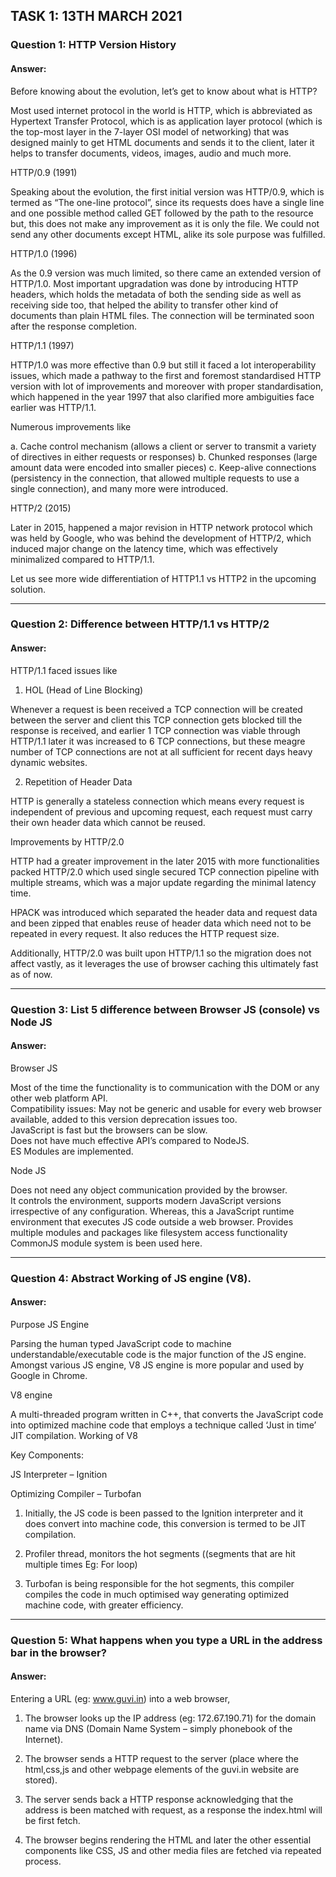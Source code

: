 ## TASK 1: 13TH MARCH 2021

### Question 1: HTTP Version History

#### Answer:

Before knowing about the evolution, let’s get to know about what is HTTP?

Most used internet protocol in the world is HTTP, which is abbreviated as Hypertext Transfer Protocol, which is as application layer protocol (which is the top-most layer in the 7-layer OSI model of networking) that was designed mainly to get HTML documents and sends it to the client, later it helps to transfer documents, videos, images, audio and much more.

HTTP/0.9 (1991)

Speaking about the evolution, the first initial version was HTTP/0.9, which is termed as “The one-line protocol”, since its requests does have a single line and one possible method called GET followed by the path to the resource but, this does not make any improvement as it is only the file. We could not send any other documents except HTML, alike its sole purpose was fulfilled.

HTTP/1.0 (1996)

As the 0.9 version was much limited, so there came an extended version of HTTP/1.0. Most important upgradation was done by introducing HTTP headers, which holds the metadata of both the sending side as well as receiving side too, that helped the ability to transfer other kind of documents than plain HTML files. The connection will be terminated soon after the response completion.

HTTP/1.1 (1997)

HTTP/1.0 was more effective than 0.9 but still it faced a lot interoperability issues, which made a pathway to the first and foremost standardised HTTP version with lot of improvements and moreover with proper standardisation, which happened in the year 1997 that also clarified more ambiguities face earlier was HTTP/1.1.

Numerous improvements like

a.	Cache control mechanism (allows a client or server to transmit a variety of directives in either requests or responses)
b.	Chunked responses (large amount data were encoded into smaller pieces)
c.	Keep-alive connections (persistency in the connection, that allowed multiple requests to use a single connection), and many more were introduced.

HTTP/2 (2015)

Later in 2015, happened a major revision in HTTP network protocol which was held by Google, who was behind the development of HTTP/2, which induced major change on the latency time, which was effectively minimalized compared to HTTP/1.1.

Let us see more wide differentiation of HTTP1.1 vs HTTP2 in the upcoming solution.
<hr>

### Question 2: Difference between HTTP/1.1 vs HTTP/2

#### Answer:

HTTP/1.1 faced issues like

1.	HOL (Head of Line Blocking)

Whenever a request is been received a TCP connection will be created between the server and client this TCP connection gets blocked till the response is received, and earlier 1 TCP connection was viable through HTTP/1.1 later it was increased to 6 TCP connections, but these meagre number of TCP connections are not at all sufficient for recent days heavy dynamic websites.

2.	Repetition of Header Data

HTTP is generally a stateless connection which means every request is independent of previous and upcoming request, each request must carry their own header data which cannot be reused.

Improvements by HTTP/2.0

HTTP had a greater improvement in the later 2015 with more functionalities packed HTTP/2.0 which used single secured TCP connection pipeline with multiple streams, which was a major update regarding the minimal latency time.

HPACK was introduced which separated the header data and request data and been zipped that enables reuse of header data which need not to be repeated in every request.
It also reduces the HTTP request size.

Additionally, HTTP/2.0 was built upon HTTP/1.1 so the migration does not affect vastly, as it leverages the use of browser caching this ultimately fast as of now.
<hr>

### Question 3: List 5 difference between Browser JS (console) vs Node JS

#### Answer:

Browser JS				
	
Most of the time the functionality is to communication with the DOM or any other web platform API.	
Compatibility issues: May not be generic and usable for every web browser available, added to this version deprecation issues too.	
JavaScript is fast but the browsers can be slow.	
Does not have much effective API’s compared to NodeJS.	
ES Modules are implemented.	

Node JS

Does not need any object communication provided by the browser.		
It controls the environment, supports modern JavaScript versions irrespective of any configuration.
Whereas, this a JavaScript runtime environment that executes JS code outside a web browser.
Provides multiple modules and packages like filesystem access functionality
CommonJS module system is been used here.
<hr>

### Question 4: Abstract Working of JS engine (V8).

#### Answer:

Purpose JS Engine

Parsing the human typed JavaScript code to machine understandable/executable code is the major function of the JS engine. Amongst various JS engine, V8 JS engine is more popular and used by Google in Chrome.

V8 engine

A multi-threaded program written in C++, that converts the JavaScript code into optimized machine code that employs a technique called ‘Just in time’ JIT compilation. Working of V8

Key Components:

JS Interpreter – Ignition

Optimizing Compiler – Turbofan

1.	Initially, the JS code is been passed to the Ignition interpreter and it does convert into machine code, this conversion is termed to be JIT compilation.

2.	Profiler thread, monitors the hot segments ((segments that are hit multiple times Eg: For loop)

3.	Turbofan is being responsible for the hot segments, this compiler compiles the code in much optimised way generating optimized machine code, with greater efficiency.
<hr>

### Question 5: What happens when you type a URL in the address bar in the browser?

#### Answer:

Entering a URL (eg: www.guvi.in) into a web browser,

1.	The browser looks up the IP address (eg: 172.67.190.71) for the domain name via DNS (Domain Name System – simply phonebook of the Internet).

2.	The browser sends a HTTP request to the server (place where the html,css,js and other webpage elements of the guvi.in website are stored).

3.	The server sends back a HTTP response acknowledging that the address is been matched with request, as a response the index.html will be first fetch.

4.	The browser begins rendering the HTML and later the other essential components like CSS, JS and other media files are fetched via repeated process.
